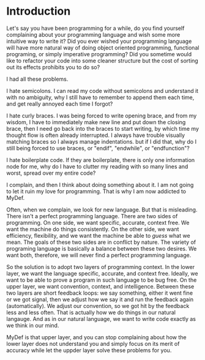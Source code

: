 Introduction
=======

Let's say you have been programming for a while, do you find yourself complaining about your programming language and wish some more intuitive way to write it? Did you ever wished your programming language will have more natural way of doing object oriented programming, functional programing, or simply imperative programming? Did you sometime would like to refactor your code into some cleaner structure but the cost of sorting out its effects prohibits you to do so?

I had all these problems.

I hate semicolons. I can read my code without semicolons and understand it with no ambiguity, why I still have to remember to append them each time, and get really annoyed each time I forgot?

I hate curly braces. I was being forced to write opening brace, and from my wisdom, I have to immediately make new line and put down the closing brace, then I need go back into the braces to start writing, by which time my thought flow is often already interrupted. I always have trouble visually matching braces so I always manage indentations. but if I did that, why do I still being forced to use braces, or "endif", "endwhile", or "endfunction"? 

I hate boilerplate code. If they are boilerplate, there is only one information node for me, why do I have to clutter my reading with so many lines and worst, spread over my entire code?

I complain, and then I think about doing something about it. I am not going to let it ruin my love for programming. That is why I am now addicted to MyDef.

Often, when we complain, we look for new language. But that is misleading. There isn't a perfect programming language. There are two sides of programming. On one side, we want specific, accurate, context free. We want the machine do things consistently. On the other side, we want efficiency, flexibility, and we want the machine be able to *guess* what we mean. The goals of these two sides are in conflict by nature. The variety of programing language is basically a balance between these two desires. We want both, therefore, we will never find a perfect programming language.

So the solution is to adopt two layers of programming context. In the lower layer, we want the language specific, accurate, and context free. Ideally, we want to be able to prove a program in such language to be bug free. On the upper layer, we want convention, context, and intelligence. Between these two layers are short feedback loops: we say something, either it went fine or we got signal, then we adjust how we say it and run the feedback again (automatically). We adjust our convention, so we got hit by the feedback less and less often. That is actually how we do things in our natural langauge. And as in our natural language, we want to write code exactly as we think in our mind.

MyDef is that upper layer, and you can stop complaining about how the lower layer does not understand you and simply focus on its merit of accuracy while let the uppder layer solve these problems for you.
